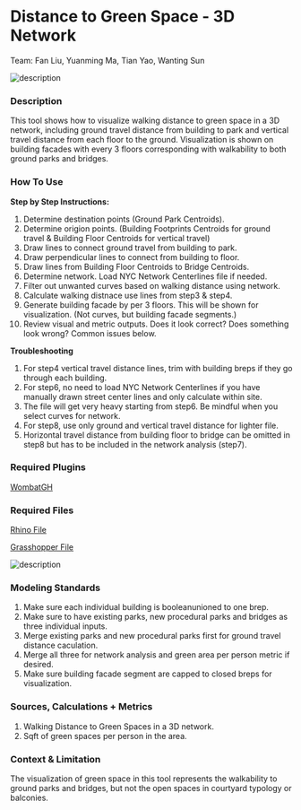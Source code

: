 # Distance to Green Space - 3D Network

Team: Fan Liu, Yuanming Ma, Tian Yao, Wanting Sun

![description](https://github.com/ym2805/XIM-GSAPP-Fa20/raw/main/src/images/XIM%20TOOL%20DIAGRAM-01.png)


### Description

This tool shows how to visualize walking distance to green space in a 3D network, including ground travel distance from building to park 
and vertical travel distance from each floor to the ground. Visualization is shown on building facades with every 3 floors 
corresponding with walkability to both ground parks and bridges.

### How To Use

<b>Step by Step Instructions:</b>

1. Determine destination points (Ground Park Centroids). 
2. Determine origion points. (Building Footprints Centroids for ground travel & Building Floor Centroids for vertical travel)
3. Draw lines to connect ground travel from building to park.
4. Draw perpendicular lines to connect from building to floor.
5. Draw lines from Building Floor Centroids to Bridge Centroids.
6. Determine network. Load NYC Network Centerlines file if needed.
7. Filter out unwanted curves based on walking distance using network.
8. Calculate walking distnace use lines from step3 & step4.
9. Generate building facade by per 3 floors. This will be shown for visualization. (Not curves, but building facade segments.)
10. Review visual and metric outputs. Does it look correct? Does something look wrong? Common issues below.


<b> Troubleshooting </b>

1. For step4 vertical travel distance lines, trim with building breps if they go through each building.
2. For step6, no need to load NYC Network Centerlines if you have manually drawn street center lines and only calculate within site.
3. The file will get very heavy starting from step6. Be mindful when you select curves for network.
4. For step8, use only ground and vertical travel distance for lighter file. 
5. Horizontal travel distance from building floor to bridge can be omitted in step8 but has to be included in the network analysis (step7).


### Required Plugins 

[WombatGH](https://github.com/ym2805/XIM-GSAPP-Fa20/raw/main/src/tools/Network/Distance_to_Green_Space/files/wombatgh131.gha)


### Required Files

[Rhino File](https://github.com/ym2805/XIM-GSAPP-Fa20/raw/main/src/tools/Network/Distance_to_Green_Space/files/Distance_to_Green_Space.3dm)

[Grasshopper File](https://github.com/ym2805/XIM-GSAPP-Fa20/raw/main/src/tools/Network/Distance_to_Green_Space/files/Distance_to_Green_Space.gh)


![description](https://github.com/ym2805/XIM-GSAPP-Fa20/raw/main/src/images/XIM%20TOOL%20DIAGRAM-03.png)


### Modeling Standards

1. Make sure each individual building is booleanunioned to one brep.
2. Make sure to have existing parks, new procedural parks and bridges as three individual inputs.
3. Merge existing parks and new procedural parks first for ground travel distance caculation. 
4. Merge all three for network analysis and green area per person metric if desired.
5. Make sure building facade segment are capped to closed breps for visualization. 


### Sources, Calculations + Metrics

1. Walking Distance to Green Spaces in a 3D network.
2. Sqft of green spaces per person in the area.


### Context & Limitation

The visualization of green space in this tool represents the walkability to ground parks and bridges, but not the open spaces in courtyard typology or balconies.
